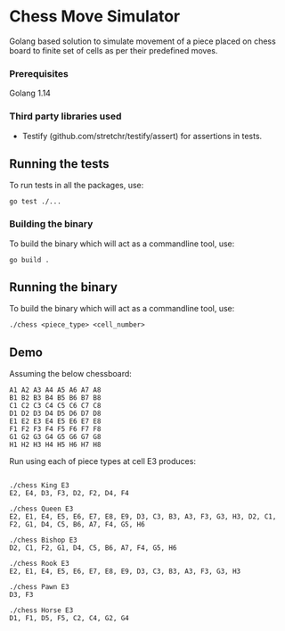 # Chess Move Simulator  
  
Golang based solution to simulate movement of a piece placed on chess board to finite set of cells as per their predefined moves.
  
### Prerequisites  
  
Golang 1.14  

### Third party libraries used

- Testify (github.com/stretchr/testify/assert) for assertions in tests.

## Running the tests  
  
To run tests in all the packages, use:  
  
```  
go test ./...  
```  
  
### Building the binary  
  
To build the binary which will act as a commandline tool, use:  
  
```  
go build .  
```  
  
## Running the binary  

To build the binary which will act as a commandline tool, use:  
  
```  
./chess <piece_type> <cell_number>  
```  
  
## Demo  
  
Assuming the below chessboard:  
  
```  
A1 A2 A3 A4 A5 A6 A7 A8  
B1 B2 B3 B4 B5 B6 B7 B8  
C1 C2 C3 C4 C5 C6 C7 C8  
D1 D2 D3 D4 D5 D6 D7 D8  
E1 E2 E3 E4 E5 E6 E7 E8  
F1 F2 F3 F4 F5 F6 F7 F8  
G1 G2 G3 G4 G5 G6 G7 G8  
H1 H2 H3 H4 H5 H6 H7 H8  
```  
  
Run using each of piece types at cell E3 produces:  
  
```  
  
./chess King E3
E2, E4, D3, F3, D2, F2, D4, F4
  
./chess Queen E3
E2, E1, E4, E5, E6, E7, E8, E9, D3, C3, B3, A3, F3, G3, H3, D2, C1, F2, G1, D4, C5, B6, A7, F4, G5, H6

./chess Bishop E3
D2, C1, F2, G1, D4, C5, B6, A7, F4, G5, H6
  
./chess Rook E3
E2, E1, E4, E5, E6, E7, E8, E9, D3, C3, B3, A3, F3, G3, H3
  
./chess Pawn E3
D3, F3
  
./chess Horse E3
D1, F1, D5, F5, C2, C4, G2, G4  
  
```

